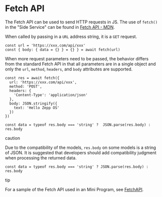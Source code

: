
# Fetch API

The Fetch API can be used to send HTTP requests in JS. The use of `fetch()` in the "Side Service" can be found in [Fetch API - MDN](https://developer.mozilla.org/en-US/docs/Web/API/Fetch_API).

When called by passing in a `URL` address string, it is a `GET` request.

```
const url = 'https://xxx.com/api/xxx'  
const { body: { data = {} } = {} } = await fetch(url)  

```

When more request parameters need to be passed, the behavior differs from the standard Fetch API in that all parameters are in a single object and only the `url`, `method`, `headers`, and `body` attributes are supported.

```
const res = await fetch({  
  url: 'https://xxx.com/api/xxx',  
  method: 'POST',  
  headers: {  
    'Content-Type': 'application/json'  
  },  
  body: JSON.stringify({  
    text: 'Hello Zepp OS'  
  })  
})  
  
const data = typeof res.body === 'string' ?  JSON.parse(res.body) : res.body  

```

caution

Due to the compatibility of the models, `res.body` on some models is a string of JSON. It is suggested that developers should add compatibility judgment when processing the returned data.

`const data = typeof res.body === 'string' ? JSON.parse(res.body) : res.body`


tip

For a sample of the Fetch API used in an Mini Program, see [FetchAPI](/docs/1.0/samples/app/fetchAPI/).

